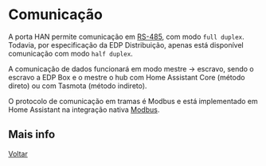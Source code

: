 # Comunicação

A porta HAN permite comunicação em [RS-485](https://en.wikipedia.org/wiki/RS-485), com modo `full duplex`. Todavia, por especificação da EDP Distribuição, apenas está disponível comunicação com modo `half duplex`.

A comunicação de dados funcionará em modo mestre -> escravo, sendo o escravo a EDP Box e o mestre o hub com Home Assistant Core (método direto) ou com Tasmota (método indireto). 

O protocolo de comunicação em tramas é Modbus e está implementado em Home Assistant na integração nativa [Modbus](https://www.home-assistant.io/integrations/modbus/).


## Mais info

[Voltar](../README.md)

